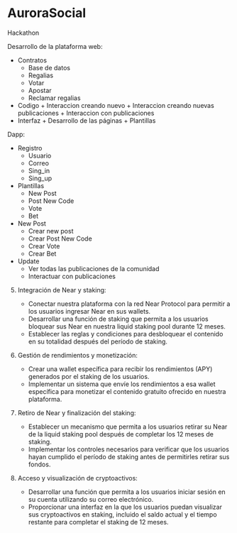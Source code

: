 # AuroraSocial
Hackathon

Desarrollo de la plataforma web:
   - Contratos
      - Base de datos
      - Regalias
      - Votar
      - Apostar
      - Reclamar regalias
   - Codigo
    + Interaccion creando nuevo
    + Interaccion creando nuevas publicaciones
    + Interaccion con publicaciones
   - Interfaz
    + Desarrollo de las páginas
    + Plantillas 

Dapp:
   - Registro
      - Usuario
      - Correo
      - Sing_in
      - Sing_up 
   - Plantillas
      - New Post
      - Post New Code
      - Vote
      - Bet
   - New Post
      - Crear new post
      - Crear Post New Code
      - Crear Vote
      - Crear Bet
   - Update
      - Ver todas las publicaciones de la comunidad
      - Interactuar con publicaciones
             
5. Integración de Near y staking:
   - Conectar nuestra plataforma con la red Near Protocol para permitir a los usuarios ingresar Near en sus wallets.
   - Desarrollar una función de staking que permita a los usuarios bloquear sus Near en nuestra liquid staking pool durante 12 meses.
   - Establecer las reglas y condiciones para desbloquear el contenido en su totalidad después del período de staking.

6. Gestión de rendimientos y monetización:
   - Crear una wallet específica para recibir los rendimientos (APY) generados por el staking de los usuarios.
   - Implementar un sistema que envíe los rendimientos a esa wallet específica para monetizar el contenido gratuito ofrecido en nuestra        plataforma.

7. Retiro de Near y finalización del staking:
   - Establecer un mecanismo que permita a los usuarios retirar su Near de la liquid staking pool después de completar los 12 meses de staking.
   - Implementar los controles necesarios para verificar que los usuarios hayan cumplido el período de staking antes de permitirles            retirar sus fondos.

8. Acceso y visualización de cryptoactivos:
   - Desarrollar una función que permita a los usuarios iniciar sesión en su cuenta utilizando su correo electrónico.
   - Proporcionar una interfaz en la que los usuarios puedan visualizar sus cryptoactivos en staking, incluido el saldo actual y el            tiempo restante para completar el staking de 12 meses.
